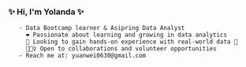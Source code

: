 ### ✨ Hi, I'm Yolanda ✨
       - Data Bootcamp learner & Asipring Data Analyst 
         ❤️ Passionate about learning and growing in data analytics 
         👀 Looking to gain hands-on experience with real-world data 👀 
         🙋🏻‍♀️ Open to collaborations and volunteer opportunities 
       - Reach me at: yuanwei0630@gmail.com 
